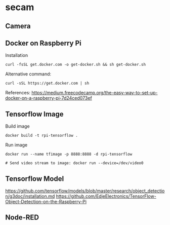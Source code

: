 # secam

## Camera

## Docker on Raspberry Pi
Installation

	curl -fsSL get.docker.com -o get-docker.sh && sh get-docker.sh

Alternative command:

	curl -sSL https://get.docker.com | sh

References:
https://medium.freecodecamp.org/the-easy-way-to-set-up-docker-on-a-raspberry-pi-7d24ced073ef

## Tensorflow Image
Build image

	docker build -t rpi-tensorflow .

Run image

	docker run --name tfimage -p 8888:8888 -d rpi-tensorflow
	
	# Send video stream to image: docker run --device=/dev/video0

## Tensorflow Model

https://github.com/tensorflow/models/blob/master/research/object_detection/g3doc/installation.md
https://github.com/EdjeElectronics/TensorFlow-Object-Detection-on-the-Raspberry-Pi

## Node-RED

